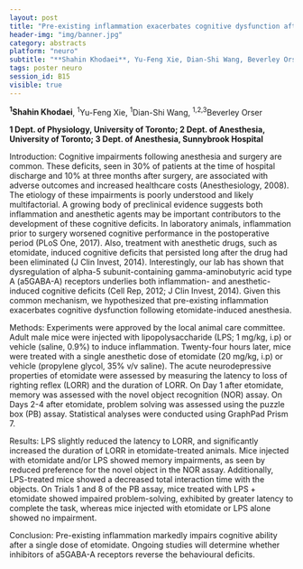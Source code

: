 ```yaml
---
layout: post
title: "Pre-existing inflammation exacerbates cognitive dysfunction after anesthesia in mice"
header-img: "img/banner.jpg"
category: abstracts
platform: "neuro"
subtitle: "**Shahin Khodaei**, Yu-Feng Xie, Dian-Shi Wang, Beverley Orser"
tags: poster neuro
session_id: B15
visible: true
---
```

**<sup>1</sup>Shahin Khodaei**, <sup>1</sup>Yu-Feng Xie, <sup>1</sup>Dian-Shi Wang, <sup>1,2,3</sup>Beverley Orser

__1 Dept. of Physiology, University of Toronto; 2 Dept. of Anesthesia, University of Toronto; 3 Dept. of Anesthesia, Sunnybrook Hospital__

Introduction: Cognitive impairments following anesthesia and surgery are common. These deficits, seen in 30% of patients at the time of hospital discharge and 10% at three months after surgery, are associated with adverse outcomes and increased healthcare costs (Anesthesiology, 2008). The etiology of these impairments is poorly understood and likely multifactorial. A growing body of preclinical evidence suggests both inflammation and anesthetic agents may be important contributors to the development of these cognitive deficits. In laboratory animals, inflammation prior to surgery worsened cognitive performance in the postoperative period (PLoS One, 2017). Also, treatment with anesthetic drugs, such as etomidate, induced cognitive deficits that persisted long after the drug had been eliminated (J Clin Invest, 2014). Interestingly, our lab has shown that dysregulation of alpha-5 subunit-containing gamma-aminobutyric acid type A (a5GABA-A) receptors underlies both inflammation- and anesthetic-induced cognitive deficits (Cell Rep, 2012; J Clin Invest, 2014). Given this common mechanism, we hypothesized that pre-existing inflammation exacerbates cognitive dysfunction following etomidate-induced anesthesia.

Methods: Experiments were approved by the local animal care committee. Adult male mice were injected with lipopolysaccharide (LPS; 1 mg/kg, i.p) or vehicle (saline, 0.9%) to induce inflammation. Twenty-four hours later, mice were treated with a single anesthetic dose of etomidate (20 mg/kg, i.p) or vehicle (propylene glycol, 35% v/v saline). The acute neurodepressive properties of etomidate were assessed by measuring the latency to loss of righting reflex (LORR) and the duration of LORR. On Day 1 after etomidate, memory was assessed with the novel object recognition (NOR) assay. On Days 2-4 after etomidate, problem solving was assessed using the puzzle box (PB) assay. Statistical analyses were conducted using GraphPad Prism 7.

Results: LPS slightly reduced the latency to LORR, and significantly increased the duration of LORR in etomidate-treated animals. Mice injected with etomidate and/or LPS showed memory impairments, as seen by reduced preference for the novel object in the NOR assay. Additionally, LPS-treated mice showed a decreased total interaction time with the objects. On Trials 1 and 8 of the PB assay, mice treated with LPS + etomidate showed impaired problem-solving, exhibited by greater latency to complete the task, whereas mice injected with etomidate or LPS alone showed no impairment.

Conclusion: Pre-existing inflammation markedly impairs cognitive ability after a single dose of etomidate. Ongoing studies will determine whether inhibitors of a5GABA-A receptors reverse the behavioural deficits.
